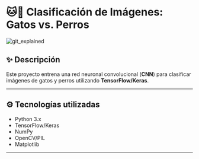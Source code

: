 # 🐱🐶 Clasificación de Imágenes: Gatos vs. Perros
![git_explained](cnn_clasification.gif)
## ✨ Descripción
Este proyecto entrena una red neuronal convolucional (**CNN**) para clasificar imágenes de gatos y perros utilizando **TensorFlow/Keras**. 

---

## ⚙️ Tecnologías utilizadas
- Python 3.x
- TensorFlow/Keras
- NumPy
- OpenCV/PIL
- Matplotlib

---
